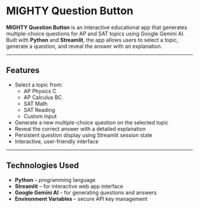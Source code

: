 # MIGHTY Question Button

**MIGHTY Question Button** is an interactive educational app that generates multiple-choice questions for AP and SAT topics using Google Gemini AI. Built with **Python** and **Streamlit**, the app allows users to select a topic, generate a question, and reveal the answer with an explanation.

---

## Features

- Select a topic from:
    - AP Physics C
    - AP Calculus BC
    - SAT Math
    - SAT Reading
    - Custom Input
- Generate a new multiple-choice question on the selected topic
- Reveal the correct answer with a detailed explanation
- Persistent question display using Streamlit session state
- Interactive, user-friendly interface

---

## Technologies Used

- **Python** – programming language
- **Streamlit** – for interactive web app interface
- **Google Gemini AI** – for generating questions and answers
- **Environment Variables** – secure API key management
<br>
